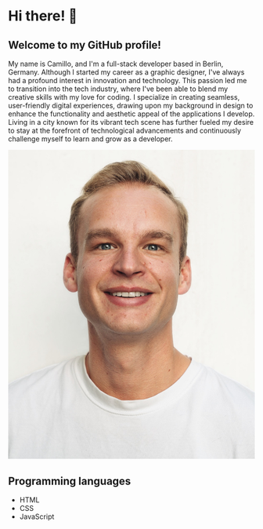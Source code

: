 # Hi there! 🤝
## Welcome to my GitHub profile!
My name is Camillo, and I'm a full-stack developer based in Berlin, Germany. Although I started my career as a graphic designer, I've always had a profound interest in innovation and technology. This passion led me to transition into the tech industry, where I've been able to blend my creative skills with my love for coding. I specialize in creating seamless, user-friendly digital experiences, drawing upon my background in design to enhance the functionality and aesthetic appeal of the applications I develop. Living in a city known for its vibrant tech scene has further fueled my desire to stay at the forefront of technological advancements and continuously challenge myself to learn and grow as a developer.

![That's me](./thats-me.JPG)

## Programming languages
- HTML
- CSS
- JavaScript
